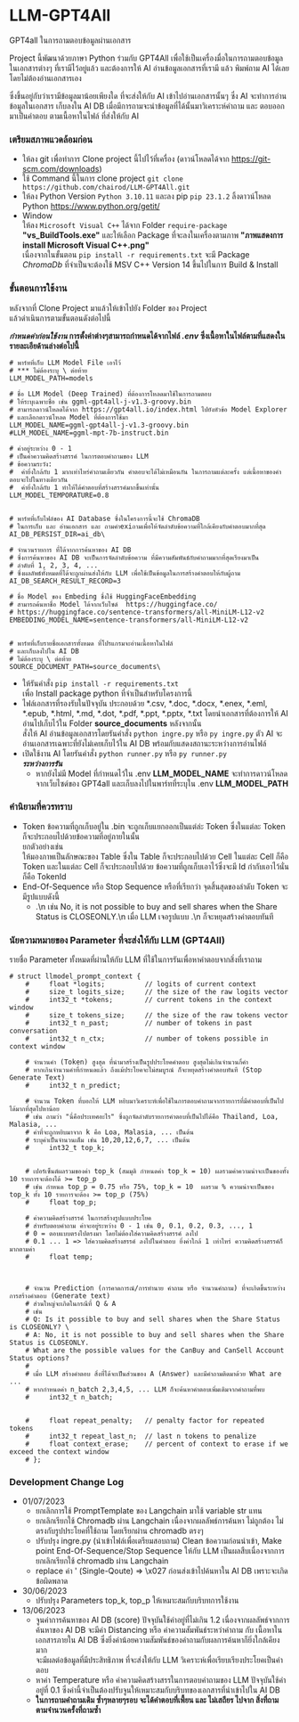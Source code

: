 # LLM-GPT4All
GPT4all ในการถามตอบข้อมูลผ่านเอกสาร

Project นี้พัฒนาด้วยภาษา Python ร่วมกับ GPT4All เพื่อใช้เป็นเครื่องมื่อในการถามตอบข้อมูลในเอกสารต่างๆ ที่เรามีไว้อยู่แล้ว
และต้องการให้ AI อ่านข้อมูลเอกสารที่เรามี แล้ว พิมพ์ถาม AI ได้เลยโดยไม่ต้องอ่านเอกสารเอง

ซึ่งขึ้นอยู่กับว่าเรามีข้อมูลมาน้อยเพียงใด ที่จะส่งให้กับ AI เข้าไปอ่านเอกสารนั้นๆ ซึ่ง AI จะทำการอ่านข้อมูลในเอกสาร เก็บลงใน AI DB 
เมื่อมีการถามจะนำข้อมูลที่ได้นั้นมาวิเคราะห์คำถาม และ ตอบออกมาเป็นคำตอบ ตามเนื้อหาในไฟล์ ที่ส่งให้กับ AI


### เตรียมสภาพแวดล้อมก่อน
+ ให้ลง git เพื่อทำการ Clone project นี้ไปไว้ที่เครื่อง (ดาวน์โหลดได้จาก https://git-scm.com/downloads)
+ ใช้ Command นี้ในการ clone project  ` git clone https://github.com/chairod/LLM-GPT4All.git `
+ ให้ลง Python Version ` Python 3.10.11 ` และลง pip ` pip 23.1.2 ` ลิ้งดาวน์โหลด Python https://www.python.org/getit/
+ Window  
ให้ลง `Microsoft Visual C++` ได้จาก Folder `require-package`  
**"vs_BuildTools.exe"** และให้เลือก Package ที่จะลงในเครื่องตามภาพ **"ภาพแสดงการ install Microsoft Visual C++.png"**  
เนื่องจากในขั้นตอน `pip install -r requirements.txt` จะมี Package _ChromaDb_ ที่จำเป็นจะต้องใช้ MSV C++ Version 14 ขึ้นไปในการ Build & Install




### ขั้นตอนการใช้งาน
หลังจากที่ Clone Project มาแล้วให้เข้าไปยัง Folder ของ Project  
แล้วดำเนินการตามขั้นตอนดังต่อไปนี้

**_กำหนดค่าก่อนใช้งาน_ การตั้งค่าต่างๆสามารถกำหนดได้จากไฟล์ _.env_ ซึ่งเนื้อหาในไฟล์ตามที่แสดงในรายละเอียด้านล่างต่อไปนี้**  
```
# พาร์ทที่เก็บ LLM Model File เอาไว้
# *** ไม่ต้องระบุ \ ต่อท้าย
LLM_MODEL_PATH=models

# ชื่อ LLM Model (Deep Trained) ที่ต้องการโหลดมาใช้ในการถามตอบ
# ให้ระบุเฉพาะชื่อ เช่น ggml-gpt4all-j-v1.3-groovy.bin
# สามารถดาวน์โหลดได้จาก https://gpt4all.io/index.html ไปยังหัวข้อ Model Explorer 
# และเลือกดาวน์โหลด Model ที่ต้องการใช้มา
LLM_MODEL_NAME=ggml-gpt4all-j-v1.3-groovy.bin
#LLM_MODEL_NAME=ggml-mpt-7b-instruct.bin

# ค่าอยู่ระหว่าง 0 - 1
# เป็นค่าความคิดสร้างสรรค์ ในการตอบคำถามของ LLM
# ข้อความระวัง:
#  ค่ายิ่งใกล้กับ 1 มากเท่าไหร่คำถามเดียวกัน คำตอบจะได้ไม่เหมือนกัน ในการถามแต่ละครั้ง แต่เนื้อหาของคำตอบจะไปในทางเดียวกัน
#  ค่ายิ่งใกล้กับ 1 ทำให้ได้คำตอบที่สร้างสรรค์มากขึ้นเท่านั้น
LLM_MODEL_TEMPORATURE=0.8


# พาร์ทที่เก็บไฟล์ของ AI Database ซึ่งในโครงการนี้จะใช้ ChromaDB
# ในการเก็บ และ อ่านเอกสาร และ ถามคำexiถามเพื่อให้จัดลำดับข้อความที่ใกล้เคียงกับคำตอบมากที่สุด
AI_DB_PERSIST_DIR=ai_db\

# จำนวนรายการ ที่ได้จากการค้นหาของ AI DB
# ซึ่งการค้นหาของ AI DB จะเป็นการจัดลำดับข้อความ ที่มีความสัมพันธ์กับคำถามมากที่สุดเรียงมาเป็น
# ลำดับที่ 1, 2, 3, 4, ...
# ซึ่งผลลัพธ์ทั้งหมดที่ได้จะถูกผ่านส่งให้กับ LLM เพื่อใช้เป็นข้อมูลในการสร้างคำตอบให้กับผู้ถาม
AI_DB_SEARCH_RESULT_RECORD=3

# ชื่อ Model ของ Embeding ชึ่งใช้ HuggingFaceEmbedding
# สามารถค้นหาชื่อ Model ได้จากเว็บไซด์  https://huggingface.co/
# https://huggingface.co/sentence-transformers/all-MiniLM-L12-v2
EMBEDDING_MODEL_NAME=sentence-transformers/all-MiniLM-L12-v2


# พาร์ทที่เก็บรายชื่อเอกสารทั้งหมด ที่โปรแกรมจะอ่านเนื้อหาในไฟล์
# และเก็บลงไปใน AI DB
# ไม่ต้องระบุ \ ต่อท้าย
SOURCE_DOCUMENT_PATH=source_documents\
```
+ ให้รันคำสั่ง `pip install -r requirements.txt`  
เพื่อ Install package python ที่จำเป็นสำหรับโครงการนี้
+ ไฟล์เอกสารที่รองรับในปัจจุบัน ประกอบด้วย *.csv, *.doc, *.docx, *.enex, *.eml, *.epub, *.html, *.md, *.dot, *.pdf, *.ppt, *.pptx, *.txt โดยนำเอกสารที่ต้องการให้ AI อ่านไปเก็บไว้ใน Folder **source_documents** หลังจากนั้น  
สั่งให้ AI อ่านข้อมูลเอกสารโดยรันคำสั่ง `python ingre.py` หรือ `py ingre.py`  ตัว AI จะอ่านเอกสารเฉพาะที่ยังไม่เคยเก็บไว้ใน AI DB พร้อมกับแสดงสถานะระหว่างการอ่านไฟล์  
+ เปิดใช้งาน AI โดยรันคำสั่ง `python runner.py` หรือ `py runner.py`  
  **_ระหว่างการรัน_**  
  * หากยังไม่มี Model ที่กำหนดไว้ใน .env **LLM_MODEL_NAME** จะทำการดาวน์โหลดจากเว็บไซด์ของ GPT4all และเก็บลงไปในพาร์ทที่ระบุใน .env **LLM_MODEL_PATH**



### คำนิยามที่ควรทราบ
+ Token ข้อความที่ถูกเก็บอยู่ใน .bin จะถูกเก็บแยกออกเป็นแต่ล่ะ Token ซึ่งในแต่ละ Token ก็จะประกอบไปด้วยข้อความที่อยู่ภายในนั้น  
ยกตัวอย่างเช่น  
ให้มองภาพเป็นลักษณะของ Table ซึ่งใน Table ก็จะประกอบไปด้วย Cell ในแต่ละ Cell ก็คือ Token และในแต่ละ Cell ก็จะประกอบไปด้วย ข้อความที่ถูกเก็บเอาไว้ซึ่งจะมี Id กำกับเอาไว้นั่นก็คือ TokenId
+ End-Of-Sequence หรือ Stop Sequence หรือที่เรียกว่า จุดสิ้นสุดของลำดับ Token จะมีรูปแบบดังนี้
  + .\n เช่น  No, it is not possible to buy and sell shares when the Share Status is CLOSEONLY.\n เมื่อ LLM เจอรูปแบบ .\n ก็จะหยุดสร้างคำตอบทันที

### นัยความหมายของ Parameter ที่จะส่งให้กับ LLM (GPT4All)  
รายชื่อ Parameter ทั้งหมดที่ผ่านให้กับ LLM ที่ใช้ในการรันเพื่อหาคำตอบจากสิ่งที่เราถาม
```
# struct llmodel_prompt_context {
    #     float *logits;          // logits of current context
    #     size_t logits_size;     // the size of the raw logits vector
    #     int32_t *tokens;        // current tokens in the context window
    #     size_t tokens_size;     // the size of the raw tokens vector
    #     int32_t n_past;         // number of tokens in past conversation
    #     int32_t n_ctx;          // number of tokens possible in context window

    # จำนวนคำ (Token) สูงสุด ที่นำมาสร้างเป็นรูปประโยคคำตอบ สูงสุดไม่เกินจำนวนกี่คำ
    # หากเกินจำนวนคำที่กำหนดแล้ว ถึงแม้ประโยคจะไม่สมบูรณ์ ก็จะหยุดสร้างคำตอบทันที (Stop Generate Text)
    #     int32_t n_predict;

    # จำนวน Token ที่บอกให้ LLM หยิบมาวิเคราะห์เพื่อใช้ในการตอบคำถามจากรายการที่มีคำตอบที่เป็นไปได้มากที่สุดไปหาน้อย
    # เช่น ถามว่า "นี่คือประเทศอะไร" ซึ่งถูกจัดลำดับรายการคำตอบที่เป็นไปได้คือ Thailand, Loa, Malasia, ...
    # ค่าที่จะถูกหยิบมาจาก k คือ Loa, Malasia, ... เป็นต้น
    # ระบุค่าเป็นจำนวนเต็ม เช่น 10,20,12,6,7, ... เป็นต้น
    #     int32_t top_k;


    # เปอร์เซ็นต์ผลรวมของค่า top_k (สมมุติ กำหนดค่า top_k = 10) ผลรวมค่าความน่าจะเป็นของทั้ง 10 รายการจะต้องได้ >= top_p
    # เช่น กำหนด top_p = 0.75 หรือ 75%, top_k = 10  ผลรวม % ความน่าจะเป็นของ top_k ทั้ง 10 รายการจะต้อง >= top_p (75%)
    #     float top_p;

    # ค่าความคิดสร้างสรรค์ ในการสร้างรูปแบบประโยค
    # สำหรับตอบคำถาม ค่าจะอยู่ระหว่าง 0 - 1 เช่น 0, 0.1, 0.2, 0.3, ..., 1
    # 0 = ตอบแบบตรงไปตรงมา โดยไม่ต้องใส่ความคิดสร้างสรรค์ ลงไป
    # 0.1 ... 1 => ใส่ความคิดสร้างสรรค์ ลงไปในคำตอบ ยิ่งค่าใกล้ 1 เท่าไหร่ ความคิดสร้างสรรค์ก็มากตามค่า
    #     float temp;



    # จำนวน Prediction (การคาดการณ์/การทำนาย คำถาม หรือ จำนวนคำถาม) ที่จะเกิดขึ้นระหว่างการสร้างคำตอบ (Generate text)
    # ส่วนใหญ่จะเกิดในกรณีที่ Q & A
    # เช่น
    # Q: Is it possible to buy and sell shares when the Share Status is CLOSEONLY? \
    # A: No, it is not possible to buy and sell shares when the Share Status is CLOSEONLY.
    # What are the possible values for the CanBuy and CanSell Account Status options?
    #
    # เมื่อ LLM สร้างคำตอบ สิ่งที่ได้จะเป็นส่วนของ A (Answer) และมีคำถามติดมาด้วย What are ...
    # หากกำหนดค่า n_batch 2,3,4,5, ... LLM ก็จะค้นหาคำตอบเพิ่มเติมจากคำถามที่พบ
    #     int32_t n_batch;


    #     float repeat_penalty;   // penalty factor for repeated tokens
    #     int32_t repeat_last_n;  // last n tokens to penalize
    #     float context_erase;    // percent of context to erase if we exceed the context window
    # };
```

### Development Change Log
+ 01/07/2023
  + ยกเลิกการใช้ PromptTemplate ของ Langchain มาใช้ variable str แทน
  + ยกเลิกเรียกใช้ Chromadb ผ่าน Langchain เนื่องจากผลลัพธ์การค้นหา ไม่ถูกต้อง ไม่ตรงกับรูปประโยคที่ใช้ถาม โดยเรียกผ่าน chromadb ตรงๆ
  + ปรับปรุง ingre.py (นำเข้าไฟล์เพื่อเตรียมสอบถาม) Clean ข้อความก่อนนำเข้า, Make point End-Of-Sequence/Stop Sequence ให้กับ LLM เป็นผลสืบเนื่องจากการยกเลิกเรียกใช้ chromadb ผ่าน Langchain
  + replace ค่า ' (Single-Qoute) => \x027 ก่อนส่งเข้าไปค้นหาใน AI DB เพราะจะเกิดข้อผิดพลาด
+ 30/06/2023
  + ปรับปรุง Parameters top_k, top_p ให้เหมาะสมกับบริบทการใช้งาน
+ 13/06/2023
  + จูนค่าการค้นหาของ AI DB (score) ปัจจุบันใช้ค่าอยู่ที่ไม่เกิน 1.2 เนื่องจากผลลัพธ์จากการค้นหาของ AI DB จะมีค่า Distancing หรือ ค่าความสัมพันธ์ระหว่าคำถาม กับ เนื้อหาในเอกสารภายใน AI DB ซึ่งยิ่งค่าน้อยความสัมพันธ์ของคำถามกับผลการค้นหาก็ยิ่งใกล้เคียงมาก  
  จะมีผลต่อข้อมูลที่มีประสิทธิภาพ ที่จะส่งให้กับ LLM วิเคราะห์เพื่อเรียบเรียงประโยคเป็นคำตอบ  
  + หาค่า Temperature หรือ ค่าความคิดสร้างสรรในการตอบคำถามของ LLM ปัจจุบันใช้ค่าอยู่ที่ 0.1 ซึ่งค่านี้จำเป็นต้องปรับจูนให้เหมาะสมกับบริบทของเอกสารที่นำเข้าไปใน AI DB
  + **ในการถามคำถามเดิม ซ้ำๆหลายๆรอบ จะได้คำตอบที่เพี้ยน และ ไม่เสถียร ไปจาก สิ่งที่ถาม ตามจำนวนครั้งที่ถามซ้ำ**

